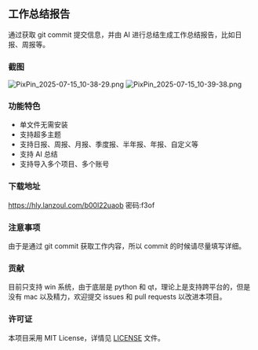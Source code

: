## 工作总结报告

通过获取 git commit 提交信息，并由 AI 进行总结生成工作总结报告，比如日报、周报等。

### 截图
![PixPin_2025-07-15_10-38-29.png](https://s2.loli.net/2025/07/15/yIZTsLf8prEbSXm.png)
![PixPin_2025-07-15_10-39-38.png](https://s2.loli.net/2025/07/15/gd4bMWya8sCBJnp.png)
### 功能特色

- 单文件无需安装
- 支持超多主题
- 支持日报、周报、月报、季度报、半年报、年报、自定义等
- 支持 AI 总结
- 支持导入多个项目、多个账号

### 下载地址
https://hly.lanzoul.com/b00l22uaob
密码:f3of

### 注意事项

由于是通过 git commit 获取工作内容，所以 commit 的时候请尽量填写详细。

### 贡献

目前只支持 win 系统，由于底层是 python 和 qt，理论上是支持跨平台的，但是没有 mac 以及精力，欢迎提交 issues 和 pull requests 以改进本项目。

### 许可证

本项目采用 MIT License，详情见 [LICENSE](LICENSE) 文件。
